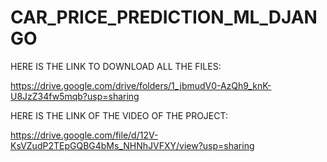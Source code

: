 # CAR_PRICE_PREDICTION_ML_DJANGO

HERE IS THE LINK TO DOWNLOAD ALL THE FILES:

https://drive.google.com/drive/folders/1_jbmudV0-AzQh9_knK-U8JzZ34fw5mqb?usp=sharing

HERE IS THE LINK OF THE VIDEO OF THE PROJECT:

https://drive.google.com/file/d/12V-KsVZudP2TEpGQBG4bMs_NHNhJVFXY/view?usp=sharing
